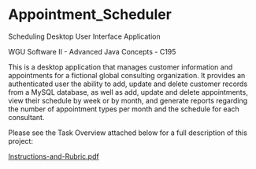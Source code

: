 # Appointment_Scheduler
Scheduling Desktop User Interface Application

WGU Software II - Advanced Java Concepts - C195

This is a desktop application that manages customer information and appointments for a fictional global consulting organization. It provides an authenticated user the ability to add, update and delete customer records from a MySQL database, as well as add, update and delete appointments, view their schedule by week or by month, and generate reports regarding the number of appointment types per month and the schedule for each consultant. 

Please see the Task Overview attached below for a full description of this project:

[Instructions-and-Rubric.pdf](https://github.com/bculler17/Appointment_Scheduler/files/7790312/Instructions-and-Rubric.pdf)
